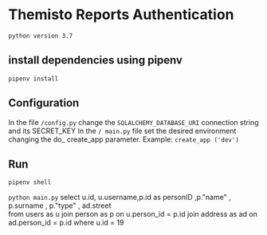 # Themisto Reports Authentication

`python version 3.7`

## install dependencies using pipenv
`pipenv install`

## Configuration
In the file `/config.py` change the `SQLALCHEMY_DATABASE_URI` connection string and its SECRET_KEY 
In the `/ main.py` file set the desired environment
changing the do_ create_app parameter.
Example: `create_app ('dev')`

## Run
`
pipenv shell
`

`
python main.py
`
select u.id, u.username,p.id as personID ,p."name" , p.surname , p."type" , ad.street       
from   users as u 
join person as p
	on u.person_id = p.id
join address as ad 
	on ad.person_id = p.id
where u.id  = 19
